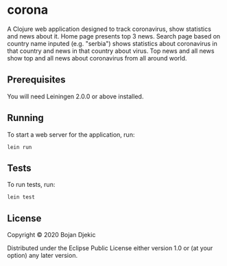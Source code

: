 # corona

A Clojure web application designed to track coronavirus, show statistics and news about it.
	Home page presents top 3 news.
	Search page based on country name inputed (e.g. "serbia") shows statistics about coronavirus in that country and news in that country about virus.
	Top news and all news show top and all news about coronavirus from all around world. 

## Prerequisites

You will need Leiningen 2.0.0 or above installed.

## Running

To start a web server for the application, run:

	lein run

## Tests

To run tests, run:

	lein test
	
## License

Copyright © 2020 Bojan Djekic

Distributed under the Eclipse Public License either version 1.0 or (at
your option) any later version.

